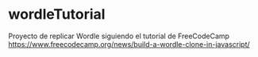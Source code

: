 # wordleTutorial

Proyecto de replicar Wordle siguiendo el tutorial de FreeCodeCamp https://www.freecodecamp.org/news/build-a-wordle-clone-in-javascript/
